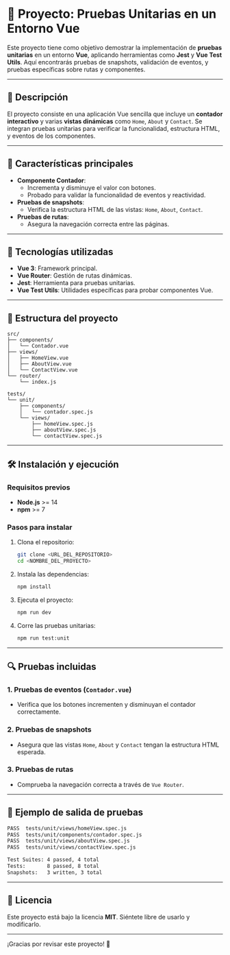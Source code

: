 
# 🧪 Proyecto: Pruebas Unitarias en un Entorno Vue

Este proyecto tiene como objetivo demostrar la implementación de **pruebas unitarias** en un entorno **Vue**, aplicando herramientas como **Jest** y **Vue Test Utils**. Aquí encontrarás pruebas de snapshots, validación de eventos, y pruebas específicas sobre rutas y componentes.

---

## 📜 Descripción

El proyecto consiste en una aplicación Vue sencilla que incluye un **contador interactivo** y varias **vistas dinámicas** como `Home`, `About` y `Contact`. Se integran pruebas unitarias para verificar la funcionalidad, estructura HTML, y eventos de los componentes.

---

## 🌟 Características principales

- **Componente Contador**:
  - Incrementa y disminuye el valor con botones.
  - Probado para validar la funcionalidad de eventos y reactividad.
- **Pruebas de snapshots**:
  - Verifica la estructura HTML de las vistas: `Home`, `About`, `Contact`.
- **Pruebas de rutas**:
  - Asegura la navegación correcta entre las páginas.

---

## 🚀 Tecnologías utilizadas

- **Vue 3**: Framework principal.
- **Vue Router**: Gestión de rutas dinámicas.
- **Jest**: Herramienta para pruebas unitarias.
- **Vue Test Utils**: Utilidades específicas para probar componentes Vue.

---

## 📂 Estructura del proyecto

```plaintext
src/
├── components/
│   └── Contador.vue
├── views/
│   ├── HomeView.vue
│   ├── AboutView.vue
│   └── ContactView.vue
└── router/
    └── index.js

tests/
└── unit/
    ├── components/
    │   └── contador.spec.js
    └── views/
        ├── homeView.spec.js
        ├── aboutView.spec.js
        └── contactView.spec.js
```

---

## 🛠️ Instalación y ejecución

### **Requisitos previos**

- **Node.js** >= 14
- **npm** >= 7

### **Pasos para instalar**

1. Clona el repositorio:
   ```bash
   git clone <URL_DEL_REPOSITORIO>
   cd <NOMBRE_DEL_PROYECTO>
   ```

2. Instala las dependencias:
   ```bash
   npm install
   ```

3. Ejecuta el proyecto:
   ```bash
   npm run dev
   ```

4. Corre las pruebas unitarias:
   ```bash
   npm run test:unit
   ```

---

## 🔍 Pruebas incluidas

### **1. Pruebas de eventos (`Contador.vue`)**
- Verifica que los botones incrementen y disminuyan el contador correctamente.

### **2. Pruebas de snapshots**
- Asegura que las vistas `Home`, `About` y `Contact` tengan la estructura HTML esperada.

### **3. Pruebas de rutas**
- Comprueba la navegación correcta a través de `Vue Router`.

---

## 📸 Ejemplo de salida de pruebas

```bash
PASS  tests/unit/views/homeView.spec.js
PASS  tests/unit/components/contador.spec.js
PASS  tests/unit/views/aboutView.spec.js
PASS  tests/unit/views/contactView.spec.js

Test Suites: 4 passed, 4 total
Tests:       8 passed, 8 total
Snapshots:   3 written, 3 total
```

---


## 📄 Licencia

Este proyecto está bajo la licencia **MIT**. Siéntete libre de usarlo y modificarlo.

---

¡Gracias por revisar este proyecto! 🎉